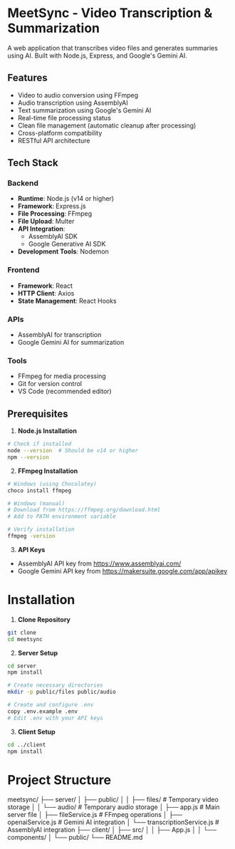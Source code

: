 # MeetSync - Video Transcription & Summarization

A web application that transcribes video files and generates summaries using AI. Built with Node.js, Express, and Google's Gemini AI.

## Features

- Video to audio conversion using FFmpeg
- Audio transcription using AssemblyAI
- Text summarization using Google's Gemini AI
- Real-time file processing status
- Clean file management (automatic cleanup after processing)
- Cross-platform compatibility
- RESTful API architecture

## Tech Stack

### Backend
- **Runtime**: Node.js (v14 or higher)
- **Framework**: Express.js
- **File Processing**: FFmpeg
- **File Upload**: Multer
- **API Integration**: 
  - AssemblyAI SDK
  - Google Generative AI SDK
- **Development Tools**: Nodemon

### Frontend
- **Framework**: React
- **HTTP Client**: Axios
- **State Management**: React Hooks

### APIs
- AssemblyAI for transcription
- Google Gemini AI for summarization

### Tools
- FFmpeg for media processing
- Git for version control
- VS Code (recommended editor)

## Prerequisites

1. **Node.js Installation**
```bash
# Check if installed
node --version  # Should be v14 or higher
npm --version
```
2. **FFmpeg Installation**
```bash
# Windows (using Chocolatey)
choco install ffmpeg

# Windows (manual)
# Download from https://ffmpeg.org/download.html
# Add to PATH environment variable

# Verify installation
ffmpeg -version
```
3. **API Keys**
- AssemblyAI API key from https://www.assemblyai.com/
- Google Gemini API key from https://makersuite.google.com/app/apikey

# **Installation**

1. **Clone Repository**
```bash
git clone 
cd meetsync
```
2. **Server Setup**
```bash
cd server
npm install

# Create necessary directories
mkdir -p public/files public/audio

# Create and configure .env
copy .env.example .env
# Edit .env with your API keys
```
3. **Client Setup**
```bash
cd ../client
npm install
```

# Project Structure
meetsync/
├── server/
│   ├── public/
│   │   ├── files/     # Temporary video storage
│   │   └── audio/     # Temporary audio storage
│   ├── app.js         # Main server file
│   ├── fileService.js # FFmpeg operations
│   ├── openaiService.js # Gemini AI integration
│   └── transcriptionService.js # AssemblyAI integration
├── client/
│   ├── src/
│   │   ├── App.js
│   │   └── components/
│   └── public/
└── README.md
